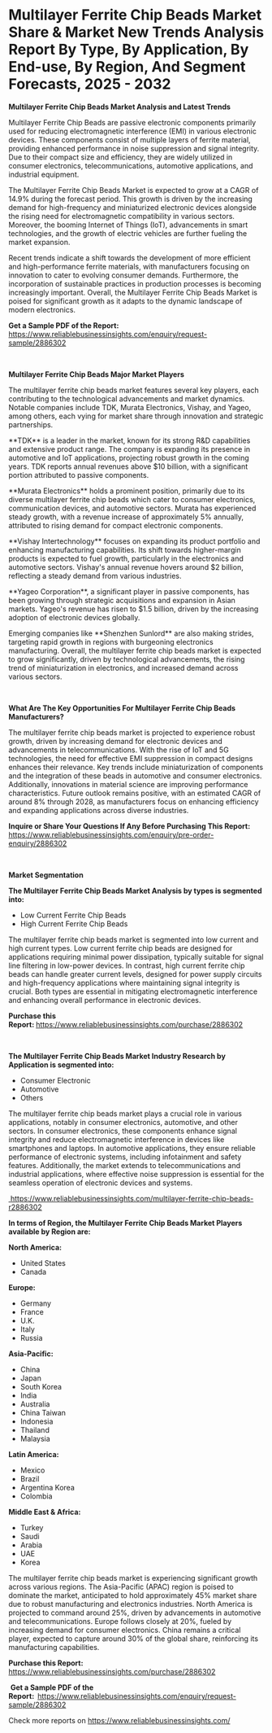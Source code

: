 <p><h1>Multilayer Ferrite Chip Beads Market Share & Market New Trends Analysis Report By Type, By Application, By End-use, By Region, And Segment Forecasts, 2025 - 2032</h1></p><p><strong>Multilayer Ferrite Chip Beads Market Analysis and Latest Trends</strong></p>
<p><p>Multilayer Ferrite Chip Beads are passive electronic components primarily used for reducing electromagnetic interference (EMI) in various electronic devices. These components consist of multiple layers of ferrite material, providing enhanced performance in noise suppression and signal integrity. Due to their compact size and efficiency, they are widely utilized in consumer electronics, telecommunications, automotive applications, and industrial equipment.</p><p>The Multilayer Ferrite Chip Beads Market is expected to grow at a CAGR of 14.9% during the forecast period. This growth is driven by the increasing demand for high-frequency and miniaturized electronic devices alongside the rising need for electromagnetic compatibility in various sectors. Moreover, the booming Internet of Things (IoT), advancements in smart technologies, and the growth of electric vehicles are further fueling the market expansion. </p><p>Recent trends indicate a shift towards the development of more efficient and high-performance ferrite materials, with manufacturers focusing on innovation to cater to evolving consumer demands. Furthermore, the incorporation of sustainable practices in production processes is becoming increasingly important. Overall, the Multilayer Ferrite Chip Beads Market is poised for significant growth as it adapts to the dynamic landscape of modern electronics.</p></p>
<p><strong>Get a Sample PDF of the Report:&nbsp;</strong> <a href="https://www.reliablebusinessinsights.com/enquiry/request-sample/2886302?utm_campaign=3170&utm_medium=2&utm_source=Github&utm_content=ia&utm_term=13032025&utm_id=multilayer-ferrite-chip-beads">https://www.reliablebusinessinsights.com/enquiry/request-sample/2886302</a></p>
<p>&nbsp;</p>
<p><strong>Multilayer Ferrite Chip Beads Major Market Players</strong></p>
<p><p>The multilayer ferrite chip beads market features several key players, each contributing to the technological advancements and market dynamics. Notable companies include TDK, Murata Electronics, Vishay, and Yageo, among others, each vying for market share through innovation and strategic partnerships.</p><p>**TDK** is a leader in the market, known for its strong R&D capabilities and extensive product range. The company is expanding its presence in automotive and IoT applications, projecting robust growth in the coming years. TDK reports annual revenues above $10 billion, with a significant portion attributed to passive components.</p><p>**Murata Electronics** holds a prominent position, primarily due to its diverse multilayer ferrite chip beads which cater to consumer electronics, communication devices, and automotive sectors. Murata has experienced steady growth, with a revenue increase of approximately 5% annually, attributed to rising demand for compact electronic components.</p><p>**Vishay Intertechnology** focuses on expanding its product portfolio and enhancing manufacturing capabilities. Its shift towards higher-margin products is expected to fuel growth, particularly in the electronics and automotive sectors. Vishay's annual revenue hovers around $2 billion, reflecting a steady demand from various industries.</p><p>**Yageo Corporation**, a significant player in passive components, has been growing through strategic acquisitions and expansion in Asian markets. Yageo's revenue has risen to $1.5 billion, driven by the increasing adoption of electronic devices globally.</p><p>Emerging companies like **Shenzhen Sunlord** are also making strides, targeting rapid growth in regions with burgeoning electronics manufacturing. Overall, the multilayer ferrite chip beads market is expected to grow significantly, driven by technological advancements, the rising trend of miniaturization in electronics, and increased demand across various sectors.</p></p>
<p>&nbsp;</p>
<p><strong>What Are The Key Opportunities For Multilayer Ferrite Chip Beads Manufacturers?</strong></p>
<p><p>The multilayer ferrite chip beads market is projected to experience robust growth, driven by increasing demand for electronic devices and advancements in telecommunications. With the rise of IoT and 5G technologies, the need for effective EMI suppression in compact designs enhances their relevance. Key trends include miniaturization of components and the integration of these beads in automotive and consumer electronics. Additionally, innovations in material science are improving performance characteristics. Future outlook remains positive, with an estimated CAGR of around 8% through 2028, as manufacturers focus on enhancing efficiency and expanding applications across diverse industries.</p></p>
<p><strong>Inquire or Share Your Questions If Any Before Purchasing This Report:</strong> <a href="https://www.reliablebusinessinsights.com/enquiry/pre-order-enquiry/2886302?utm_campaign=3170&utm_medium=2&utm_source=Github&utm_content=ia&utm_term=13032025&utm_id=multilayer-ferrite-chip-beads">https://www.reliablebusinessinsights.com/enquiry/pre-order-enquiry/2886302</a></p>
<p>&nbsp;</p>
<p><strong>Market Segmentation</strong></p>
<p><strong>The Multilayer Ferrite Chip Beads Market Analysis by types is segmented into:</strong></p>
<p><ul><li>Low Current Ferrite Chip Beads</li><li>High Current Ferrite Chip Beads</li></ul></p>
<p><p>The multilayer ferrite chip beads market is segmented into low current and high current types. Low current ferrite chip beads are designed for applications requiring minimal power dissipation, typically suitable for signal line filtering in low-power devices. In contrast, high current ferrite chip beads can handle greater current levels, designed for power supply circuits and high-frequency applications where maintaining signal integrity is crucial. Both types are essential in mitigating electromagnetic interference and enhancing overall performance in electronic devices.</p></p>
<p><strong>Purchase this Report:&nbsp;</strong><a href="https://www.reliablebusinessinsights.com/purchase/2886302?utm_campaign=3170&utm_medium=2&utm_source=Github&utm_content=ia&utm_term=13032025&utm_id=multilayer-ferrite-chip-beads">https://www.reliablebusinessinsights.com/purchase/2886302</a></p>
<p>&nbsp;</p>
<p><strong>The Multilayer Ferrite Chip Beads Market Industry Research by Application is segmented into:</strong></p>
<p><ul><li>Consumer Electronic</li><li>Automotive</li><li>Others</li></ul></p>
<p><p>The multilayer ferrite chip beads market plays a crucial role in various applications, notably in consumer electronics, automotive, and other sectors. In consumer electronics, these components enhance signal integrity and reduce electromagnetic interference in devices like smartphones and laptops. In automotive applications, they ensure reliable performance of electronic systems, including infotainment and safety features. Additionally, the market extends to telecommunications and industrial applications, where effective noise suppression is essential for the seamless operation of electronic devices and systems.</p></p>
<p><a href="https://www.reliablebusinessinsights.com/multilayer-ferrite-chip-beads-r2886302?utm_campaign=3170&utm_medium=2&utm_source=Github&utm_content=ia&utm_term=13032025&utm_id=multilayer-ferrite-chip-beads">&nbsp;https://www.reliablebusinessinsights.com/multilayer-ferrite-chip-beads-r2886302</a></p>
<p><strong>In terms of Region, the Multilayer Ferrite Chip Beads Market Players available by Region are:</strong></p>
<p>
    <p> <strong> North America: </strong>
        <ul>
            <li>United States</li>
            <li>Canada</li>
        </ul>
        </p> 
    <p> <strong> Europe: </strong>
        <ul>
            <li>Germany</li>
            <li>France</li>
            <li>U.K.</li>
            <li>Italy</li>
            <li>Russia</li>
        </ul>
        </p> 
    <p> <strong> Asia-Pacific: </strong>
        <ul>
            <li>China</li>
            <li>Japan</li>
            <li>South Korea</li>
            <li>India</li>
            <li>Australia</li>
            <li>China Taiwan</li>
            <li>Indonesia</li>
            <li>Thailand</li>
            <li>Malaysia</li>
        </ul>
        </p> 
    <p> <strong> Latin America: </strong>
        <ul>
            <li>Mexico</li>
            <li>Brazil</li>
            <li>Argentina Korea</li>
            <li>Colombia</li>
        </ul>
        </p> 
    <p> <strong> Middle East & Africa: </strong>
        <ul>
            <li>Turkey</li>
            <li>Saudi</li>
            <li>Arabia</li>
            <li>UAE</li>
            <li>Korea</li>
        </ul>
    </p>
    </p>
<p><p>The multilayer ferrite chip beads market is experiencing significant growth across various regions. The Asia-Pacific (APAC) region is poised to dominate the market, anticipated to hold approximately 45% market share due to robust manufacturing and electronics industries. North America is projected to command around 25%, driven by advancements in automotive and telecommunications. Europe follows closely at 20%, fueled by increasing demand for consumer electronics. China remains a critical player, expected to capture around 30% of the global share, reinforcing its manufacturing capabilities.</p></p>
<p><strong>Purchase this Report: </strong><a href="https://www.reliablebusinessinsights.com/purchase/2886302?utm_campaign=3170&utm_medium=2&utm_source=Github&utm_content=ia&utm_term=13032025&utm_id=multilayer-ferrite-chip-beads">https://www.reliablebusinessinsights.com/purchase/2886302</a></p>
<p>&nbsp;<strong>Get a Sample PDF of the Report:&nbsp;&nbsp;</strong><a href="https://www.reliablebusinessinsights.com/enquiry/request-sample/2886302?utm_campaign=3170&utm_medium=2&utm_source=Github&utm_content=ia&utm_term=13032025&utm_id=multilayer-ferrite-chip-beads">https://www.reliablebusinessinsights.com/enquiry/request-sample/2886302</a></p>
<p><strong></strong></p>
<p>Check more reports on <a href="https://www.reliablebusinessinsights.com/?utm_campaign=3170&utm_medium=2&utm_source=Github&utm_content=ia&utm_term=13032025&utm_id=multilayer-ferrite-chip-beads">https://www.reliablebusinessinsights.com/</a></p>